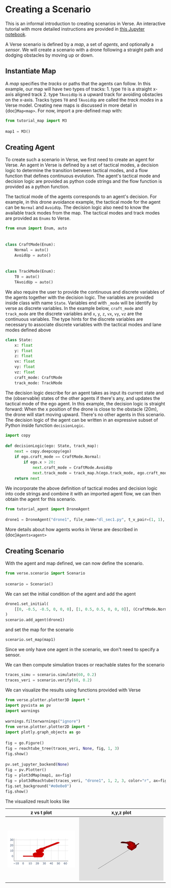# Creating a Scenario
This is an informal introduction to creating scenarios in Verse. An interactive tutorial with more detailed instructions are provided in [this Jupyter notebook](https://github.com/AutoVerse-ai/Verse-library/blob/main/tutorial/tutorial.ipynb).

A Verse scenario is defined by a *map*, a set of *agents*, and optionally  a *sensor*. We will create a  scenario with a drone following a straight path and dodging obstacles by moving up or down.

## Instantiate Map
A *map* specifies the *tracks* or paths that the agents can follow. In this example, our map will have two types of tracks: 
    1. type <code>T0</code> is a straight x-axis aligned track 
    2. type <code>TAvoidUp</code> is a upward track for avoiding obstacles on the x-axis. 
Tracks types <code>T0</code> and <code>TAvoidUp</code> are called the *track modes* in a Verse model. Creating new maps is discussed in more detail in {doc}`Map<map>`. For now, import a pre-defined map with:

```python
from tutorial_map import M3

map1 = M3()
```

## Creating Agent
To create such a scenario in Verse, we first need to create an agent for Verse. An agent in Verse is defined by a set of tactical modes, a decision logic to determine the transition between tactical modes, and a flow function that defines continuous evolution. The agent's tactical mode and decision logic are provided as python code strings and the flow function is provided as a python function.

The tactical mode of the agents corresponds to an agent's decision. For example, in this drone avoidance example, the tactical mode for the agent can be <code>Normal</code> and <code>AvoidUp</code>. The decision logic also need to know the available track modes from the map. The tactical modes and track modes are provided as <code>Enums</code> to Verse.

```python
from enum import Enum, auto


class CraftMode(Enum):
    Normal = auto()
    AvoidUp = auto()


class TrackMode(Enum):
    T0 = auto()
    TAvoidUp = auto()
```

We also require the user to provide the continuous and discrete variables of the agents together with the decision logic. The variables are provided inside class with name <code>State</code>. Variables end with <code>_mode</code> will be identify by verse as discrete variables. In the example below, <code>craft_mode</code> and <code>track_mode</code> are the discrete variables and <code>x</code>, <code>y</code>, <code>z</code>, <code>vx</code>, <code>vy</code>, <code>vz</code> are the continuous variables. The type hints for the discrete variables are necessary to associate discrete variables with the tactical modes and lane modes defined above

```python
class State:
    x: float
    y: float
    z: float
    vx: float
    vy: float
    vz: float
    craft_mode: CraftMode
    track_mode: TrackMode
```

The decision logic describe for an agent takes as input its current state and the (observable) states of the other agents if there's any, and updates the tactical mode of the ego agent. In this example, the decision logic is straight forward: When the x position of the drone is close to the obstacle (20m), the drone will start moving upward. There's no other agents in this scenario. The decision logic of the agent can be written in an expressive subset of Python inside function <code>decisionLogic</code>.

```python
import copy

def decisionLogic(ego: State, track_map):
    next = copy.deepcopy(ego)
    if ego.craft_mode == CraftMode.Normal:
        if ego.x > 20:
            next.craft_mode = CraftMode.AvoidUp
            next.track_mode = track_map.h(ego.track_mode, ego.craft_mode, CraftMode.AvoidUp)
    return next
```

We incorporate the above definition of tactical modes and decision logic into code strings and combine it with an imported agent flow, we can then obtain the agent for this scenario.

```python
from tutorial_agent import DroneAgent

drone1 = DroneAgent("drone1", file_name="dl_sec1.py", t_v_pair=(1, 1), box_side=[0.4] * 3)
```

More details about how agents works in Verse are described in {doc}`Agents<agent>`

## Creating Scenario
With the agent and map defined, we can now define the scenario.

```python
from verse.scenario import Scenario

scenario = Scenario()
```

We can set the initial condition of the agent and add the agent

```python
drone1.set_initial(
    [[0, -0.5, -0.5, 0, 0, 0], [1, 0.5, 0.5, 0, 0, 0]], (CraftMode.Normal, TrackMode.T0)
)
scenario.add_agent(drone1)
```

and set the map for the scenario
```python
scenario.set_map(map1)
```

Since we only have one agent in the scenario, we don't need to specify a sensor.

We can then compute simulation traces or reachable states for the scenario
```python
traces_simu = scenario.simulate(60, 0.2)
traces_veri = scenario.verify(60, 0.2)
```

We can visualize the results using functions provided with Verse

```python
from verse.plotter.plotter3D import *
import pyvista as pv
import warnings

warnings.filterwarnings("ignore")
from verse.plotter.plotter2D import *
import plotly.graph_objects as go

fig = go.Figure()
fig = reachtube_tree(traces_veri, None, fig, 1, 3)
fig.show()

pv.set_jupyter_backend(None)
fig = pv.Plotter()
fig = plot3dMap(map1, ax=fig)
fig = plot3dReachtube(traces_veri, "drone1", 1, 2, 3, color="r", ax=fig)
fig.set_background("#e0e0e0")
fig.show()
```

The visualized result looks like

z vs t plot             |  x,y,z plot
:-------------------------:|:-------------------------:
![](figs/newplot.png)     |  ![](figs/output.png)
